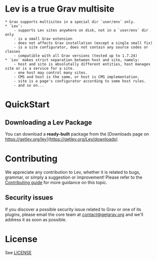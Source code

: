 # **Lev** is a true Grav multisite

	* Grav supports multisites in a special dir `user/env` only.
	* `Lev`:
		- supports Lev sites anywhere on disk, not in a `user/env` dir only
		- is a small Grav extension
		- does not affects Grav installation (except a single small fix)
		- is a site configurator, does not contain any source codes or classes
		- compatible with all Grav versions (tested up to 1.7.24)
	* `Lev` makes strict separation between host and site, namely:
		- host and site is absolutally different entities, host manages site or is a service for a site.
		- one host may control many sites.
		- CMS and host is the same, or host is CMS implementation.
		- site is a page's configurator according to some host rules.
		- and so on...

# QuickStart

## Downloading a Lev Package

You can download a **ready-built** package from the [Downloads page on https://getlev.org/lev](https://getlev.org/Lev/downloads)

# Contributing
We appreciate any contribution to Lev, whether it is related to bugs, grammar, or simply a suggestion or improvement! Please refer to the [Contributing guide](CONTRIBUTING.md) for more guidance on this topic.

## Security issues
If you discover a possible security issue related to Grav or one of its plugins, please email the core team at contact@getgrav.org and we'll address it as soon as possible.

# License

See [LICENSE](LICENSE)

